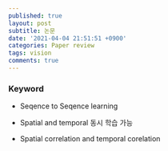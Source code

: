 ```yaml
---
published: true
layout: post
subtitle: 논문
date: '2021-04-04 21:51:51 +0900'
categories: Paper review
tags: vision
comments: true
---
```

### Keyword

- Seqence to Seqence learning

- Spatial and temporal 동시 학습 가능

- Spatial correlation and temporal corelation